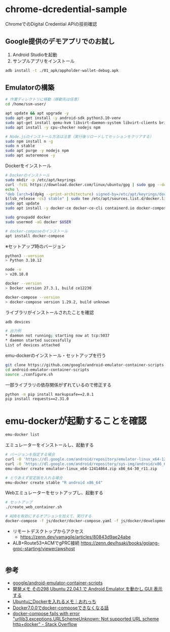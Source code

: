 # chrome-dcredential-sample

ChromeでのDigital Credential APIの技術確認

## Google提供のデモアプリでのお試し

1. Android Studioを起動
2. サンプルアプリをインストール

```bash
adb install -t ./01_apk/appholder-wallet-debug.apk
```

## Emulatorの構築

```bash
# 作業ディレクトリに移動（移動先は任意）
cd /home/ssm-user/

apt update && apt upgrade -y
sudo apt-get install -y android-sdk python3.10-venv
sudo apt-get install qemu-kvm libvirt-daemon-system libvirt-clients bridge-utils
sudo apt install -y cpu-checker nodejs npm

# Node.jsのインストール方法は注意（実行後リロードしてセッションをクリアする）
sudo npm install n -g
sudo n stable
sudo apt purge -y nodejs npm
sudo apt autoremove -y
```

Dockerをインストール

```bash
# Dockerのインストール
sudo mkdir -p /etc/apt/keyrings
curl -fsSL https://download.docker.com/linux/ubuntu/gpg | sudo gpg --dearmor -o /etc/apt/keyrings/docker.gpg
echo \
"deb [arch=$(dpkg --print-architecture) signed-by=/etc/apt/keyrings/docker.gpg] https://download.docker.com/linux/ubuntu \
$(lsb_release -cs) stable" | sudo tee /etc/apt/sources.list.d/docker.list > /dev/null
sudo apt update
sudo apt install -y docker-ce docker-ce-cli containerd.io docker-compose-plugin

sudo groupadd docker
sudo usermod -aG docker $USER

# docker-composeのインストール
apt install docker-compose 
```

※セットアップ時のバージョン

```bash
python3 --version
> Python 3.10.12

node -v
> v20.18.0

docker --version
> Docker version 27.3.1, build ce12230

docker-compose --version
> docker-compose version 1.29.2, build unknown
```

ライブラリがインストールされたことを確認

```bash
adb devices

# 出力例
* daemon not running; starting now at tcp:5037
* daemon started successfully
List of devices attached
```

emu-dockerのインストール・セットアップを行う

```bash
git clone https://github.com/google/android-emulator-container-scripts
cd android-emulator-container-scripts
source ./configure.sh
```

一部ライブラリの依存関係がずれているので修正する

```bash
python -m pip install markupsafe==2.0.1
pip install requests==2.31.0
```

# emu-dockerが起動することを確認

```bash
emu-docker list
```

エミュレーターをインストールし、起動する

```bash
# バージョンを指定する場合
curl -O 'https://dl.google.com/android/repository/emulator-linux_x64-12414864.zip'
curl -O 'https://dl.google.com/android/repository/sys-img/android/x86_64-30_r11.zip'
emu-docker create emulator-linux_x64-12414864.zip x86_64-30_r11.zip

# とりあえず安定版を入れる場合
emu-docker create stable "R android x86_64"
```

Webエミュレーターをセットアップし、起動する

```bash
# セットアップ
./create_web_container.sh

# ADBを有効にするオプションを加えて、実行する
docker-compose -f js/docker/docker-compose.yaml -f js/docker/development.yaml up
```

* リモートデスクトップからアクセス
  * https://zenn.dev/yamagile/articles/80843d9ae24abe
* ALB+Route53+ACMでgPRC接続
    https://zenn.dev/hsaki/books/golang-grpc-starting/viewer/awshost
```bash
```

## 参考

* [google/android-emulator-container-scripts](https://github.com/google/android-emulator-container-scripts)
* [開発メモ その298 Ubuntu 22.04.1 で Android Emulator を動かし GUI 表示する](https://taktak.jp/2022/08/27/4457/)
* [UbuntuにDockerを入れるメモ｜おれっち](https://note.com/__olender/n/n344a2a77b1cc)
* [Docker7.0.0でdocker-composeできなくなる話](https://zenn.dev/kanabun/articles/4560024768c2b9)
* [docker-compose fails with error "urllib3.exceptions.URLSchemeUnknown: Not supported URL scheme http+docker" - Stack Overflow](https://stackoverflow.com/questions/78518146/docker-compose-fails-with-error-urllib3-exceptions-urlschemeunknown-not-suppor)
